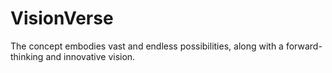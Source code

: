 # VisionVerse
The concept embodies vast and endless possibilities, along with a forward-thinking and innovative vision.
